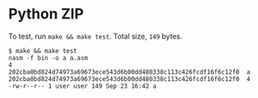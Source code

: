 # Python ZIP

To test, run `make && make test`. Total size, `149` bytes.

```
$ make && make test
nasm -f bin -o a a.asm
4
202cba0bd824d74973a69673ece543d6b00dd480338c113c426fcdf16f6c12f0  a
202cba0bd824d74973a69673ece543d6b00dd480338c113c426fcdf16f6c12f0  4
-rw-r--r-- 1 user user 149 Sep 23 16:42 a
```
